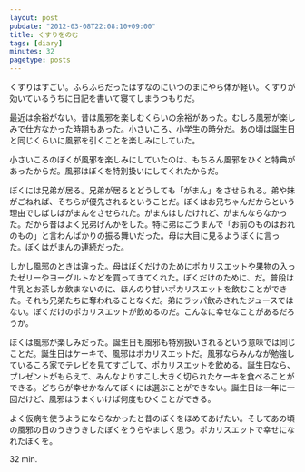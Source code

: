 ```yaml
---
layout: post
pubdate: "2012-03-08T22:08:10+09:00"
title: くすりをのむ
tags: [diary]
minutes: 32
pagetype: posts
---
```

くすりはすごい。ふらふらだったはずなのにいつのまにやら体が軽い。くすりが効いているうちに日記を書いて寝てしまうつもりだ。

最近は余裕がない。昔は風邪を楽しむくらいの余裕があった。むしろ風邪が楽しみで仕方なかった時期もあった。小さいころ、小学生の時分だ。あの頃は誕生日と同じくらいに風邪を引くことを楽しみにしていた。

小さいころのぼくが風邪を楽しみにしていたのは、もちろん風邪をひくと特典があったからだ。風邪はぼくを特別扱いにしてくれたからだ。

ぼくには兄弟が居る。兄弟が居るとどうしても「がまん」をさせられる。弟や妹がごねれば、そちらが優先されるということだ。ぼくはお兄ちゃんだからという理由でしばしばがまんをさせられた。がまんはしたけれど、がまんならなかった。だから昔はよく兄弟げんかをした。特に弟はごうまんで「お前のものはおれのもの」と言わんばかりの振る舞いだった。母は大目に見るようぼくに言った。ぼくはがまんの連続だった。

しかし風邪のときは違った。母はぼくだけのためにポカリスエットや果物の入ったゼリーやヨーグルトなどを買ってきてくれた。ぼくだけのために、だ。普段は牛乳とお茶しか飲まないのに、ほんのり甘いポカリスエットを飲むことができた。それも兄弟たちに奪われることなくだ。弟にラッパ飲みされたジュースではない。ぼくだけのポカリスエットが飲めるのだ。こんなに幸せなことがあるだろうか。

ぼくは風邪が楽しみだった。誕生日も風邪も特別扱いされるという意味では同じことだ。誕生日はケーキで、風邪はポカリスエットだ。風邪ならみんなが勉強しているころ家でテレビを見てすごして、ポカリスエットを飲める。誕生日なら、プレゼントがもらえて、みんなよりすこし大きく切られたケーキを食べることができる。どちらが幸せかなんてぼくには選ぶことができない。誕生日は一年に一回だけど、風邪はうまくいけば何度もひくことができる。

よく仮病を使うようにならなかったと昔のぼくをほめてあげたい。そしてあの頃の風邪の日のうきうきしたぼくをうらやましく思う。ポカリスエットで幸せになれたぼくを。

32 min.
